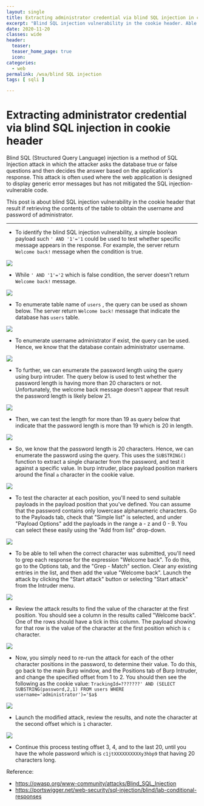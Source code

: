 ```yaml
---
layout: single
title: Extracting administrator credential via blind SQL injection in cookie header
excerpt: "Blind SQL injection vulnerability in the cookie header. Able to retrieve the contents of the table to obtain the username and password of administrator."
date: 2020-11-20
classes: wide
header:
  teaser: 
  teaser_home_page: true
  icon: 
categories:
  - web
permalink: /wsa/blind SQL injection
tags: [ sqli ]

---
```


# Extracting administrator credential via blind SQL injection in cookie header

Blind SQL (Structured Query Language) injection is a method of SQL Injection attack in which the attacker asks the database true or false questions and then decides the answer based on the application's response.
This attack is often used where the web application is designed to display generic error messages but has not mitigated the SQL injection-vulnerable code. 

This post is about blind SQL injection vulnerability in the cookie header that result if retrieving the contents of the table to obtain the username and password of administrator. 

---
- To identify the blind SQL injection vulnerability, a simple boolean payload such `' AND '1'='1` could be used to test whether specific message appears in the response. For example, the server return `Welcome back!` message when the condition is true.

 ![](https://raw.githubusercontent.com/faisalfs10x/Web-Security/main/sqli/image/blind1.PNG)   
 
 - While `' AND '1'='2` which is false condition, the server doesn't return `Welcome back!` message.
 
  ![](https://raw.githubusercontent.com/faisalfs10x/Web-Security/main/sqli/image/blind2.PNG)
- To enumerate table name of `users` , the query can be used as shown below. The server return `Welcome back!` message that indicate the database has `users` table.

![](https://raw.githubusercontent.com/faisalfs10x/Web-Security/main/sqli/image/blind3.PNG)
- To enumerate username administrator if exist, the query can be used. Hence, we know that the database contain administrator username.

![](https://raw.githubusercontent.com/faisalfs10x/Web-Security/main/sqli/image/blind4.PNG)
- To further, we can enumerate the password length using the query using burp intruder. The query below is used to test whether the password length is having more than 20 characters or not. Unfortunately, the welcome back message doesn't appear that result the password length is likely below 21.

![](https://raw.githubusercontent.com/faisalfs10x/Web-Security/main/sqli/image/blind5.PNG)
- Then, we can test the length for more than 19 as query below that indicate that the password length is more than 19 which is 20 in length.

![](https://raw.githubusercontent.com/faisalfs10x/Web-Security/main/sqli/image/blind6.PNG)
- So, we know that the password length is 20 characters. Hence, we can enumerate the password using the query. This uses the `SUBSTRING()` function to extract a single character from the password, and test it against a specific value. In burp intruder, place payload position markers around the final `a` character in the cookie value. 

![](https://raw.githubusercontent.com/faisalfs10x/Web-Security/main/sqli/image/blind7.PNG)
- To test the character at each position, you'll need to send suitable payloads in the payload position that you've defined. You can assume that the password contains only lowercase alphanumeric characters. Go to the Payloads tab, check that "Simple list" is selected, and under "Payload Options" add the payloads in the range a - z and 0 - 9. You can select these easily using the "Add from list" drop-down.

![](https://raw.githubusercontent.com/faisalfs10x/Web-Security/main/sqli/image/blind8.PNG)
- To be able to tell when the correct character was submitted, you'll need to grep each response for the expression "Welcome back". To do this, go to the Options tab, and the "Grep - Match" section. Clear any existing entries in the list, and then add the value "Welcome back". Launch the attack by clicking the "Start attack" button or selecting "Start attack" from the Intruder menu.

![](https://raw.githubusercontent.com/faisalfs10x/Web-Security/main/sqli/image/blind9.PNG)
-   Review the attack results to find the value of the character at the first position. You should see a column in the results called "Welcome back". One of the rows should have a tick in this column. The payload showing for that row is the value of the character at the first position which is `c` character.

![](https://raw.githubusercontent.com/faisalfs10x/Web-Security/main/sqli/image/blind10.PNG)
- Now, you simply need to re-run the attack for each of the other character positions in the password, to determine their value. To do this, go back to the main Burp window, and the Positions tab of Burp Intruder, and change the specified offset from 1 to 2. You should then see the following as the cookie value: `TrackingId=???????' AND (SELECT SUBSTRING(password,2,1) FROM users WHERE username='administrator')='$a$`

![](https://raw.githubusercontent.com/faisalfs10x/Web-Security/main/sqli/image/blind11.PNG)
- Launch the modified attack, review the results, and note the character at the second offset which is `1` character.

![](https://raw.githubusercontent.com/faisalfs10x/Web-Security/main/sqli/image/blind12.PNG)
- Continue this process testing offset 3, 4, and to the last 20, until you have the whole password which is `c1jtXXXXXXXXXXy3hbp9` that having 20 characters long. 

Reference:

- https://owasp.org/www-community/attacks/Blind_SQL_Injection
- https://portswigger.net/web-security/sql-injection/blind/lab-conditional-responses
